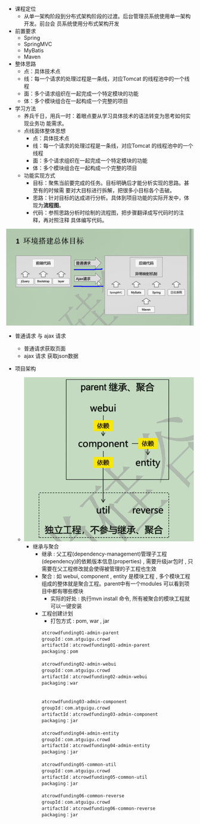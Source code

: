 - 课程定位
  - 从单一架构阶段到分布式架构阶段的过渡。后台管理员系统使用单一架构开发。前台会
  员系统使用分布式架构开发
- 前置要求
    - Spring
    - SpringMVC
    - MyBatis
    - Maven
- 整体思路
  - 点：具体技术点
  - 线：每一个请求的处理过程是一条线，对应Tomcat 的线程池中的一个线程
  - 面：多个请求组织在一起完成一个特定模块的功能
  - 体：多个模块组合在一起构成一个完整的项目
- 学习方法
  - 养兵千日，用兵一时：着眼点要从学习具体技术的语法转变为思考如何实现业务功
    能需求。
  - 点线面体整体思想
    - 点：具体技术点
    - 线：每一个请求的处理过程是一条线，对应Tomcat 的线程池中的一个线程
    - 面：多个请求组织在一起完成一个特定模块的功能
    - 体：多个模块组合在一起构成一个完整的项目
  - 功能实现方式
    - 目标：聚焦当前要完成的任务。目标明确后才能分析实现的思路。甚至有的时候需
      要对大目标进行拆解，把很多小目标各个击破。
    - 思路：针对目标的达成进行分析。具体到项目功能的实际开发中，体现为**流程图**。
    - 代码：参照思路分析时绘制的流程图，把步骤翻译成写代码时的注释，再对照注释
     具体编写代码。


![img.png](img.png)
- 普通请求 与 ajax 请求
  - 普通请求获取页面
  - ajax 请求 获取json数据


- 项目架构
  - ![img_1.png](img_1.png)
    - 继承与聚合
      - 继承 : 父工程(dependency-management)管理子工程(dependency)的依赖版本信息(properties) , 需要升级jar包时 , 只需要在父工程修改就会使得被管理的子工程也生效
      - 聚合 : 如 webui, component , entity 是模块工程 , 多个模块工程组成的整体就是聚合工程。parent中有一个modules 可以看到项目中都有哪些模块
        - 实际的好处 : 执行mvn install 命令, 所有被聚合的模块工程就可以一键安装
      - 工程创建计划
         - 打包方式 : pom, war , jar
          ```xml
          atcrowdfunding01-admin-parent
          groupId：com.atguigu.crowd
          artifactId：atcrowdfunding01-admin-parent
          packaging：pom
        
          atcrowdfunding02-admin-webui  
          groupId：com.atguigu.crowd
          artifactId：atcrowdfunding02-admin-webui
          packaging：war
        
        
          atcrowdfunding03-admin-component
          groupId：com.atguigu.crowd
          artifactId：atcrowdfunding03-admin-component
          packaging：jar
        
          atcrowdfunding04-admin-entity
          groupId：com.atguigu.crowd
          artifactId：atcrowdfunding04-admin-entity
          packaging：jar
        
          atcrowdfunding05-common-util
          groupId：com.atguigu.crowd
          artifactId：atcrowdfunding05-common-util
          packaging：jar
        
          atcrowdfunding06-common-reverse
          groupId：com.atguigu.crowd
          artifactId：atcrowdfunding06-common-reverse
          packaging：jar
          ```